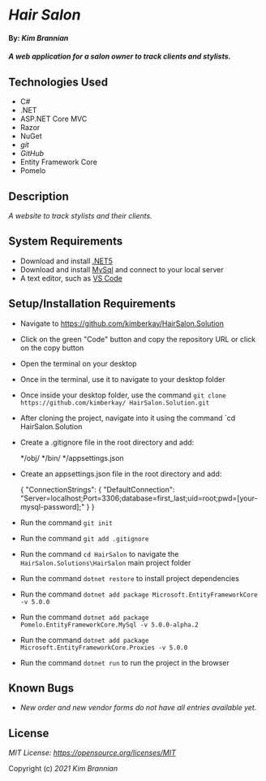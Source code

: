 # _Hair Salon_

#### By: _*Kim Brannian*_

#### _A web application for a salon owner to track clients and stylists._

## Technologies Used
* C#
* .NET
* ASP.NET Core MVC
* Razor
* NuGet
* _git_
* _GitHub_
* Entity Framework Core
* Pomelo


## Description
_A website to track stylists and their clients._

## System Requirements
* Download and install [.NET5](https://dotnet.microsoft.com/en-us/download/dotnet/5.0)
* Download and install [MySql](https://www.mysql.com/downloads/) and connect to your local server
* A text editor, such as [VS Code](https://code.visualstudio.com/)


## Setup/Installation Requirements
* Navigate to https://github.com/kimberkay/HairSalon.Solution
* Click on the green "Code" button and copy the repository URL or click on the copy button
* Open the terminal on your desktop
* Once in the terminal, use it to navigate to your desktop folder
* Once inside your desktop folder, use the command `git clone https://github.com/kimberkay/ HairSalon.Solution.git`
* After cloning the project, navigate into it using the command `cd HairSalon.Solution
* Create a .gitignore file in the root directory and add: 
  
  */obj/
  */bin/
  */appsettings.json

* Create an appsettings.json file in the root directory and add:

  {
  "ConnectionStrings": {
      "DefaultConnection": "Server=localhost;Port=3306;database=first_last;uid=root;pwd=[your-mysql-password];"
    }
  }

* Run the command `git init`
* Run the command `git add .gitignore`
* Run the command `cd HairSalon` to navigate the `HairSalon.Solutions\HairSalon` main       project folder  
* Run the command `dotnet restore` to install project dependencies
* Run the command `dotnet add package Microsoft.EntityFrameworkCore -v 5.0.0`
* Run the command `dotnet add package Pomelo.EntityFrameworkCore.MySql -v 5.0.0-alpha.2`
* Run the command `dotnet add package Microsoft.EntityFrameworkCore.Proxies -v 5.0.0`
* Run the command `dotnet run` to run the project in the browser

## Known Bugs
* _New order and new vendor forms do not have all entries available yet._

## License
_MIT License: https://opensource.org/licenses/MIT_

Copyright (c) _2021_ _Kim Brannian_

